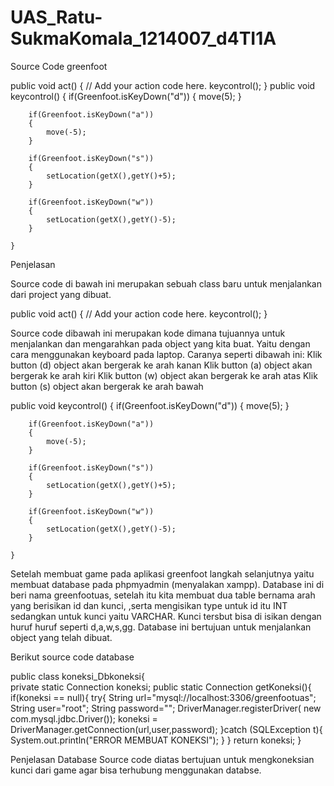 # UAS_Ratu-SukmaKomala_1214007_d4TI1A
 Source Code greenfoot 
 
public void act()
    {
        // Add your action code here.
        keycontrol();
    }
    public void keycontrol()
    {
        if(Greenfoot.isKeyDown("d"))
        {
            move(5);
        }
        
        if(Greenfoot.isKeyDown("a"))
        {
            move(-5);
        }
        
        if(Greenfoot.isKeyDown("s"))
        {
            setLocation(getX(),getY()+5);
        }
        
        if(Greenfoot.isKeyDown("w"))
        {
            setLocation(getX(),getY()-5);
        }
        
    }



Penjelasan

Source code di bawah ini merupakan sebuah class baru untuk menjalankan dari project yang dibuat.

public void act()
    {
        // Add your action code here.
        keycontrol();
    }


Source code dibawah ini merupakan kode dimana tujuannya untuk menjalankan dan mengarahkan pada object yang kita buat. Yaitu dengan cara menggunakan keyboard pada laptop. Caranya seperti dibawah ini:
Klik button (d) object akan bergerak ke arah kanan 
Klik button (a)  object akan bergerak ke arah kiri
Klik button (w) object akan bergerak ke arah atas
Klik button (s) object akan bergerak ke arah bawah

public void keycontrol()
    {
        if(Greenfoot.isKeyDown("d"))
        {
            move(5);
        }
        
        if(Greenfoot.isKeyDown("a"))
        {
            move(-5);
        }
        
        if(Greenfoot.isKeyDown("s"))
        {
            setLocation(getX(),getY()+5);
        }
        
        if(Greenfoot.isKeyDown("w"))
        {
            setLocation(getX(),getY()-5);
        }
        
    }

Setelah membuat game pada aplikasi greenfoot langkah selanjutnya yaitu membuat database pada phpmyadmin (menyalakan xampp). Database ini di beri nama greenfootuas, setelah itu kita membuat dua table bernama arah yang berisikan id dan kunci, ,serta mengisikan type untuk id itu INT sedangkan untuk kunci yaitu VARCHAR. Kunci tersbut bisa di isikan dengan huruf huruf seperti d,a,w,s,gg. Database ini bertujuan untuk menjalankan object yang telah dibuat.

Berikut source code database 


public class koneksi_Dbkoneksi{      
    private static Connection koneksi;
    public static Connection getKoneksi(){
        if(koneksi == null){
            try{
                String url="mysql://localhost:3306/greenfootuas";
                String user="root";
                String password="";
                DriverManager.registerDriver(
                new com.mysql.jdbc.Driver());
                koneksi = DriverManager.getConnection(url,user,password);
                }catch (SQLException t){
                    System.out.println("ERROR MEMBUAT KONEKSI");
            }
        }
        return koneksi;
    }

Penjelasan Database
Source code diatas bertujuan untuk mengkoneksian kunci dari game agar bisa terhubung menggunakan databse.


